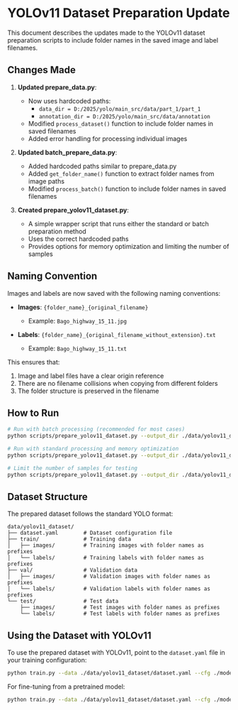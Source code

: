 # YOLOv11 Dataset Preparation Update

This document describes the updates made to the YOLOv11 dataset preparation scripts to include folder names in the saved image and label filenames.

## Changes Made

1. **Updated prepare_data.py**:
   - Now uses hardcoded paths: 
     - `data_dir = D:/2025/yolo/main_src/data/part_1/part_1`
     - `annotation_dir = D:/2025/yolo/main_src/data/annotation`
   - Modified `process_dataset()` function to include folder names in saved filenames
   - Added error handling for processing individual images

2. **Updated batch_prepare_data.py**:
   - Added hardcoded paths similar to prepare_data.py
   - Added `get_folder_name()` function to extract folder names from image paths
   - Modified `process_batch()` function to include folder names in saved filenames

3. **Created prepare_yolov11_dataset.py**:
   - A simple wrapper script that runs either the standard or batch preparation method
   - Uses the correct hardcoded paths
   - Provides options for memory optimization and limiting the number of samples

## Naming Convention

Images and labels are now saved with the following naming conventions:

- **Images**: `{folder_name}_{original_filename}`
  - Example: `Bago_highway_15_11.jpg`

- **Labels**: `{folder_name}_{original_filename_without_extension}.txt`
  - Example: `Bago_highway_15_11.txt`

This ensures that:
1. Image and label files have a clear origin reference
2. There are no filename collisions when copying from different folders
3. The folder structure is preserved in the filename

## How to Run

```bash
# Run with batch processing (recommended for most cases)
python scripts/prepare_yolov11_dataset.py --output_dir ./data/yolov11_dataset --method batch

# Run with standard processing and memory optimization
python scripts/prepare_yolov11_dataset.py --output_dir ./data/yolov11_dataset --method standard --memory_limit

# Limit the number of samples for testing
python scripts/prepare_yolov11_dataset.py --output_dir ./data/yolov11_dataset --max_samples 1000
```

## Dataset Structure

The prepared dataset follows the standard YOLO format:

```
data/yolov11_dataset/
├── dataset.yaml        # Dataset configuration file
├── train/              # Training data
│   ├── images/         # Training images with folder names as prefixes
│   └── labels/         # Training labels with folder names as prefixes
├── val/                # Validation data
│   ├── images/         # Validation images with folder names as prefixes
│   └── labels/         # Validation labels with folder names as prefixes
└── test/               # Test data
    ├── images/         # Test images with folder names as prefixes
    └── labels/         # Test labels with folder names as prefixes
```

## Using the Dataset with YOLOv11

To use the prepared dataset with YOLOv11, point to the `dataset.yaml` file in your training configuration:

```bash
python train.py --data ./data/yolov11_dataset/dataset.yaml --cfg ./models/yolov11n.yaml --weights '' --batch-size 16
```

For fine-tuning from a pretrained model:

```bash
python train.py --data ./data/yolov11_dataset/dataset.yaml --cfg ./models/yolov11n.yaml --weights yolov11n.pt --batch-size 16
``` 